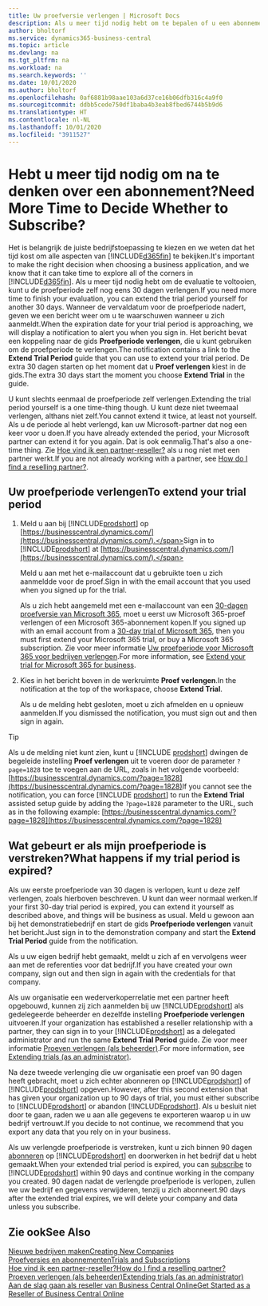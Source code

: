 ```yaml
---
title: Uw proefversie verlengen | Microsoft Docs
description: Als u meer tijd nodig hebt om te bepalen of u een abonnement wilt, kunt u uw proefversie verlengen.
author: bholtorf
ms.service: dynamics365-business-central
ms.topic: article
ms.devlang: na
ms.tgt_pltfrm: na
ms.workload: na
ms.search.keywords: ''
ms.date: 10/01/2020
ms.author: bholtorf
ms.openlocfilehash: 0af6881b98aae103a6d37ce16b06dfb316c4a9f0
ms.sourcegitcommit: ddbb5cede750df1baba4b3eab8fbed6744b5b9d6
ms.translationtype: HT
ms.contentlocale: nl-NL
ms.lasthandoff: 10/01/2020
ms.locfileid: "3911527"
---
```

# <a name="need-more-time-to-decide-whether-to-subscribe"></a><span data-ttu-id="be406-103">Hebt u meer tijd nodig om na te denken over een abonnement?</span><span class="sxs-lookup"><span data-stu-id="be406-103">Need More Time to Decide Whether to Subscribe?</span></span>

<span data-ttu-id="be406-104">Het is belangrijk de juiste bedrijfstoepassing te kiezen en we weten dat het tijd kost om alle aspecten van [!INCLUDE[d365fin](includes/d365fin_md.md)] te bekijken.</span><span class="sxs-lookup"><span data-stu-id="be406-104">It's important to make the right decision when choosing a business application, and we know that it can take time to explore all of the corners in [!INCLUDE[d365fin](includes/d365fin_md.md)].</span></span> <span data-ttu-id="be406-105">Als u meer tijd nodig hebt om de evaluatie te voltooien, kunt u de proefperiode zelf nog eens 30 dagen verlengen.</span><span class="sxs-lookup"><span data-stu-id="be406-105">If you need more time to finish your evaluation, you can extend the trial period yourself for another 30 days.</span></span> <span data-ttu-id="be406-106">Wanneer de vervaldatum voor de proefperiode nadert, geven we een bericht weer om u te waarschuwen wanneer u zich aanmeldt.</span><span class="sxs-lookup"><span data-stu-id="be406-106">When the expiration date for your trial period is approaching, we will display a notification to alert you when you sign in.</span></span> <span data-ttu-id="be406-107">Het bericht bevat een koppeling naar de gids **Proefperiode verlengen**, die u kunt gebruiken om de proefperiode te verlengen.</span><span class="sxs-lookup"><span data-stu-id="be406-107">The notification contains a link to the **Extend Trial Period** guide that you can use to extend your trial period.</span></span> <span data-ttu-id="be406-108">De extra 30 dagen starten op het moment dat u **Proef verlengen** kiest in de gids.</span><span class="sxs-lookup"><span data-stu-id="be406-108">The extra 30 days start the moment you choose **Extend Trial** in the guide.</span></span>

<span data-ttu-id="be406-109">U kunt slechts eenmaal de proefperiode zelf verlengen.</span><span class="sxs-lookup"><span data-stu-id="be406-109">Extending the trial period yourself is a one time-thing though.</span></span> <span data-ttu-id="be406-110">U kunt deze niet tweemaal verlengen, althans niet zelf.</span><span class="sxs-lookup"><span data-stu-id="be406-110">You cannot extend it twice, at least not yourself.</span></span> <span data-ttu-id="be406-111">Als u de periode al hebt verlengd, kan uw Microsoft-partner dat nog een keer voor u doen.</span><span class="sxs-lookup"><span data-stu-id="be406-111">If you have already extended the period, your Microsoft partner can extend it for you again.</span></span> <span data-ttu-id="be406-112">Dat is ook eenmalig.</span><span class="sxs-lookup"><span data-stu-id="be406-112">That's also a one-time thing.</span></span> <span data-ttu-id="be406-113">Zie [Hoe vind ik een partner-reseller?](across-faq.md#findpartner) als u nog niet met een partner werkt.</span><span class="sxs-lookup"><span data-stu-id="be406-113">If you are not already working with a partner, see [How do I find a reselling partner?](across-faq.md#findpartner).</span></span>  

## <a name="to-extend-your-trial-period"></a><span data-ttu-id="be406-114">Uw proefperiode verlengen</span><span class="sxs-lookup"><span data-stu-id="be406-114">To extend your trial period</span></span>

1. <span data-ttu-id="be406-115">Meld u aan bij [!INCLUDE[prodshort](includes/prodshort.md)] op [https://businesscentral.dynamics.com/](https://businesscentral.dynamics.com/).</span><span class="sxs-lookup"><span data-stu-id="be406-115">Sign in to [!INCLUDE[prodshort](includes/prodshort.md)] at [https://businesscentral.dynamics.com/](https://businesscentral.dynamics.com/).</span></span>

    <span data-ttu-id="be406-116">Meld u aan met het e-mailaccount dat u gebruikte toen u zich aanmeldde voor de proef.</span><span class="sxs-lookup"><span data-stu-id="be406-116">Sign in with the email account that you used when you signed up for the trial.</span></span>  

    <span data-ttu-id="be406-117">Als u zich hebt aangemeld met een e-mailaccount van een [30-dagen proefversie van Microsoft 365](/microsoft-365/commerce/sign-up-for-office-365-trial), moet u eerst uw Microsoft 365-proef verlengen of een Microsoft 365-abonnement kopen.</span><span class="sxs-lookup"><span data-stu-id="be406-117">If you signed up with an email account from a [30-day trial of Microsoft 365](/microsoft-365/commerce/sign-up-for-office-365-trial), then you must first extend your Microsoft 365 trial, or buy a Microsoft 365 subscription.</span></span> <span data-ttu-id="be406-118">Zie voor meer informatie [Uw proefperiode voor Microsoft 365 voor bedrijven verlengen](/microsoft-365/commerce/extend-your-trial).</span><span class="sxs-lookup"><span data-stu-id="be406-118">For more information, see [Extend your trial for Microsoft 365 for business](/microsoft-365/commerce/extend-your-trial).</span></span>
2. <span data-ttu-id="be406-119">Kies in het bericht boven in de werkruimte **Proef verlengen**.</span><span class="sxs-lookup"><span data-stu-id="be406-119">In the notification at the top of the workspace, choose **Extend Trial**.</span></span>

    <span data-ttu-id="be406-120">Als u de melding hebt gesloten, moet u zich afmelden en u opnieuw aanmelden.</span><span class="sxs-lookup"><span data-stu-id="be406-120">If you dismissed the notification, you must sign out and then sign in again.</span></span>

> [!TIP]
> <span data-ttu-id="be406-121">Als u de melding niet kunt zien, kunt u [!INCLUDE [prodshort](includes/prodshort.md)] dwingen de begeleide instelling **Proef verlengen** uit te voeren door de parameter ```?page=1828``` toe te voegen aan de URL, zoals in het volgende voorbeeld: [https://businesscentral.dynamics.com/?page=1828](https://businesscentral.dynamics.com/?page=1828)</span><span class="sxs-lookup"><span data-stu-id="be406-121">If you cannot see the notification, you can force [!INCLUDE [prodshort](includes/prodshort.md)] to run the **Extend Trial** assisted setup guide by adding the ```?page=1828``` parameter to the URL, such as in the following example: [https://businesscentral.dynamics.com/?page=1828](https://businesscentral.dynamics.com/?page=1828)</span></span>

## <a name="what-happens-if-my-trial-period-is-expired"></a><span data-ttu-id="be406-122">Wat gebeurt er als mijn proefperiode is verstreken?</span><span class="sxs-lookup"><span data-stu-id="be406-122">What happens if my trial period is expired?</span></span>

<span data-ttu-id="be406-123">Als uw eerste proefperiode van 30 dagen is verlopen, kunt u deze zelf verlengen, zoals hierboven beschreven. U kunt dan weer normaal werken.</span><span class="sxs-lookup"><span data-stu-id="be406-123">If your first 30-day trial period is expired, you can extend it yourself as described above, and things will be business as usual.</span></span> <span data-ttu-id="be406-124">Meld u gewoon aan bij het demonstratiebedrijf en start de gids **Proefperiode verlengen** vanuit het bericht.</span><span class="sxs-lookup"><span data-stu-id="be406-124">Just sign in to the demonstration company and start the **Extend Trial Period** guide from the notification.</span></span>  

<span data-ttu-id="be406-125">Als u uw eigen bedrijf hebt gemaakt, meldt u zich af en vervolgens weer aan met de referenties voor dat bedrijf.</span><span class="sxs-lookup"><span data-stu-id="be406-125">If you have created your own company, sign out and then sign in again with the credentials for that company.</span></span>  

<span data-ttu-id="be406-126">Als uw organisatie een wederverkoperrelatie met een partner heeft opgebouwd, kunnen zij zich aanmelden bij uw [!INCLUDE[prodshort](includes/prodshort.md)] als gedelegeerde beheerder en dezelfde instelling **Proefperiode verlengen** uitvoeren.</span><span class="sxs-lookup"><span data-stu-id="be406-126">If your organization has established a reseller relationship with a partner, they can sign in to your [!INCLUDE[prodshort](includes/prodshort.md)] as a delegated administrator and run the same **Extend Trial Period** guide.</span></span> <span data-ttu-id="be406-127">Zie voor meer informatie [Proeven verlengen (als beheerder)](/dynamics365/business-central/dev-itpro/administration/tenant-administration#extending-trials).</span><span class="sxs-lookup"><span data-stu-id="be406-127">For more information, see [Extending trials (as an administrator)](/dynamics365/business-central/dev-itpro/administration/tenant-administration#extending-trials).</span></span>  

<span data-ttu-id="be406-128">Na deze tweede verlenging die uw organisatie een proef van 90 dagen heeft gebracht, moet u zich echter abonneren op [!INCLUDE[prodshort](includes/prodshort.md)] of [!INCLUDE[prodshort](includes/prodshort.md)] opgeven.</span><span class="sxs-lookup"><span data-stu-id="be406-128">However, after this second extension that has given your organization up to 90 days of trial, you must either subscribe to [!INCLUDE[prodshort](includes/prodshort.md)] or abandon [!INCLUDE[prodshort](includes/prodshort.md)].</span></span> <span data-ttu-id="be406-129">Als u besluit niet door te gaan, raden we u aan alle gegevens te exporteren waarop u in uw bedrijf vertrouwt.</span><span class="sxs-lookup"><span data-stu-id="be406-129">If you decide to not continue, we recommend that you export any data that you rely on in your business.</span></span>

<span data-ttu-id="be406-130">Als uw verlengde proefperiode is verstreken, kunt u zich binnen 90 dagen [abonneren](https://go.microsoft.com/fwlink/?linkid=828659) op [!INCLUDE[prodshort](includes/prodshort.md)] en doorwerken in het bedrijf dat u hebt gemaakt.</span><span class="sxs-lookup"><span data-stu-id="be406-130">When your extended trial period is expired, you can [subscribe](https://go.microsoft.com/fwlink/?linkid=828659) to [!INCLUDE[prodshort](includes/prodshort.md)] within 90 days and continue working in the company you created.</span></span> <span data-ttu-id="be406-131">90 dagen nadat de verlengde proefperiode is verlopen, zullen we uw bedrijf en gegevens verwijderen, tenzij u zich abonneert.</span><span class="sxs-lookup"><span data-stu-id="be406-131">90 days after the extended trial expires, we will delete your company and data unless you subscribe.</span></span>  

## <a name="see-also"></a><span data-ttu-id="be406-132">Zie ook</span><span class="sxs-lookup"><span data-stu-id="be406-132">See Also</span></span>

[<span data-ttu-id="be406-133">Nieuwe bedrijven maken</span><span class="sxs-lookup"><span data-stu-id="be406-133">Creating New Companies</span></span>](about-new-company.md)  
[<span data-ttu-id="be406-134">Proefversies en abonnementen</span><span class="sxs-lookup"><span data-stu-id="be406-134">Trials and Subscriptions</span></span>](across-preview.md)  
[<span data-ttu-id="be406-135">Hoe vind ik een partner-reseller?</span><span class="sxs-lookup"><span data-stu-id="be406-135">How do I find a reselling partner?</span></span>](across-faq.md#findpartner)  
[<span data-ttu-id="be406-136">Proeven verlengen (als beheerder)</span><span class="sxs-lookup"><span data-stu-id="be406-136">Extending trials (as an administrator)</span></span>](/dynamics365/business-central/dev-itpro/administration/tenant-administration#extending-trials)  
[<span data-ttu-id="be406-137">Aan de slag gaan als reseller van Business Central Online</span><span class="sxs-lookup"><span data-stu-id="be406-137">Get Started as a Reseller of Business Central Online</span></span>](/dynamics365/business-central/dev-itpro/administration/get-started-online)  

